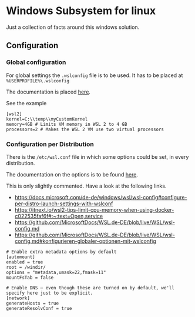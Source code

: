# Windows Subsystem for linux

Just a collection of facts around this windows solution.

## Configuration

### Global configuration

For global settings the `.wslconfig` file is to be used.
It has to be placed at `%USERPROFILE%\.wslconfig`

The documentation is placed [here](https://docs.microsoft.com/de-de/windows/wsl/wsl-config#wsl-2-settings).

See the example

```
[wsl2]
kernel=C:\\temp\\myCustomKernel
memory=4GB # Limits VM memory in WSL 2 to 4 GB
processors=2 # Makes the WSL 2 VM use two virtual processors
```

### Configuration per Distribution

There is the `/etc/wsl.conf` file in which some options could be set, in every distribution.

The documentation on the options is to be found [here](https://docs.microsoft.com/de-de/windows/wsl/wsl-config#configuration-options).

This is only slightly commented. Have a look at the following links.

- <https://docs.microsoft.com/de-de/windows/wsl/wsl-config#configure-per-distro-launch-settings-with-wslconf>
- <https://itnext.io/wsl2-tips-limit-cpu-memory-when-using-docker-c022535faf6f#:~:text=Open,service>
- <https://github.com/MicrosoftDocs/WSL.de-DE/blob/live/WSL/wsl-config.md>
- <https://github.com/MicrosoftDocs/WSL.de-DE/blob/live/WSL/wsl-config.md#konfigurieren-globaler-optionen-mit-wslconfig>

```
# Enable extra metadata options by default
[automount]
enabled = true
root = /windir/
options = "metadata,umask=22,fmask=11"
mountFsTab = false

# Enable DNS – even though these are turned on by default, we'll specify here just to be explicit.
[network]
generateHosts = true
generateResolvConf = true
```
